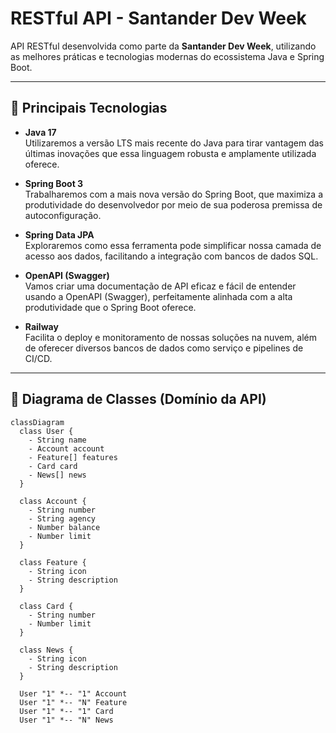 # RESTful API - Santander Dev Week

API RESTful desenvolvida como parte da **Santander Dev Week**, utilizando as melhores práticas e tecnologias modernas do ecossistema Java e Spring Boot.

---

## 🚀 Principais Tecnologias

- **Java 17**  
  Utilizaremos a versão LTS mais recente do Java para tirar vantagem das últimas inovações que essa linguagem robusta e amplamente utilizada oferece.

- **Spring Boot 3**  
  Trabalharemos com a mais nova versão do Spring Boot, que maximiza a produtividade do desenvolvedor por meio de sua poderosa premissa de autoconfiguração.

- **Spring Data JPA**  
  Exploraremos como essa ferramenta pode simplificar nossa camada de acesso aos dados, facilitando a integração com bancos de dados SQL.

- **OpenAPI (Swagger)**  
  Vamos criar uma documentação de API eficaz e fácil de entender usando a OpenAPI (Swagger), perfeitamente alinhada com a alta produtividade que o Spring Boot oferece.

- **Railway**  
  Facilita o deploy e monitoramento de nossas soluções na nuvem, além de oferecer diversos bancos de dados como serviço e pipelines de CI/CD.

---

## 📐 Diagrama de Classes (Domínio da API)

```mermaid
classDiagram
  class User {
    - String name
    - Account account
    - Feature[] features
    - Card card
    - News[] news
  }

  class Account {
    - String number
    - String agency
    - Number balance
    - Number limit
  }

  class Feature {
    - String icon
    - String description
  }

  class Card {
    - String number
    - Number limit
  }

  class News {
    - String icon
    - String description
  }

  User "1" *-- "1" Account
  User "1" *-- "N" Feature
  User "1" *-- "1" Card
  User "1" *-- "N" News
